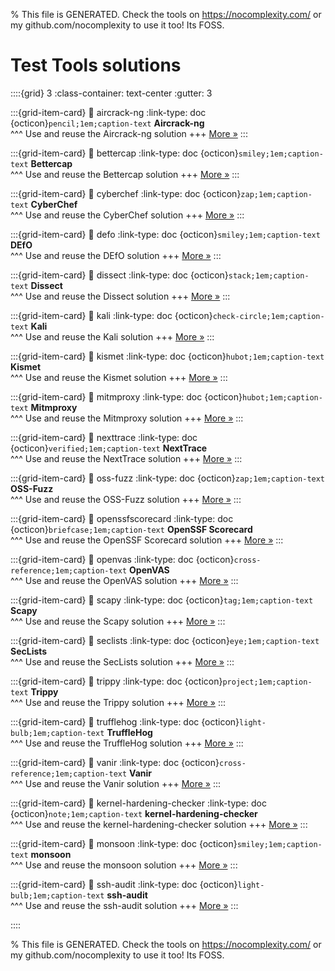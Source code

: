 
% This file is GENERATED. Check the tools on https://nocomplexity.com/ or my github.com/nocomplexity to use it too! Its FOSS. 

# Test Tools solutions 
::::{grid} 3
:class-container: text-center
:gutter: 3 

:::{grid-item-card}
:link: aircrack-ng
:link-type: doc
{octicon}`pencil;1em;caption-text` **Aircrack-ng**        
^^^
Use and reuse the Aircrack-ng solution
+++
[More »](aircrack-ng)
:::

:::{grid-item-card}
:link: bettercap
:link-type: doc
{octicon}`smiley;1em;caption-text` **Bettercap**        
^^^
Use and reuse the Bettercap solution
+++
[More »](bettercap)
:::

:::{grid-item-card}
:link: cyberchef
:link-type: doc
{octicon}`zap;1em;caption-text` **CyberChef**        
^^^
Use and reuse the CyberChef solution
+++
[More »](cyberchef)
:::

:::{grid-item-card}
:link: defo
:link-type: doc
{octicon}`smiley;1em;caption-text` **DEfO**        
^^^
Use and reuse the DEfO solution
+++
[More »](defo)
:::

:::{grid-item-card}
:link: dissect
:link-type: doc
{octicon}`stack;1em;caption-text` **Dissect**        
^^^
Use and reuse the Dissect solution
+++
[More »](dissect)
:::

:::{grid-item-card}
:link: kali
:link-type: doc
{octicon}`check-circle;1em;caption-text` **Kali**        
^^^
Use and reuse the Kali solution
+++
[More »](kali)
:::

:::{grid-item-card}
:link: kismet
:link-type: doc
{octicon}`hubot;1em;caption-text` **Kismet**        
^^^
Use and reuse the Kismet solution
+++
[More »](kismet)
:::

:::{grid-item-card}
:link: mitmproxy
:link-type: doc
{octicon}`hubot;1em;caption-text` **Mitmproxy**        
^^^
Use and reuse the Mitmproxy solution
+++
[More »](mitmproxy)
:::

:::{grid-item-card}
:link: nexttrace
:link-type: doc
{octicon}`verified;1em;caption-text` **NextTrace**        
^^^
Use and reuse the NextTrace solution
+++
[More »](nexttrace)
:::

:::{grid-item-card}
:link: oss-fuzz
:link-type: doc
{octicon}`zap;1em;caption-text` **OSS-Fuzz**        
^^^
Use and reuse the OSS-Fuzz solution
+++
[More »](oss-fuzz)
:::

:::{grid-item-card}
:link: openssfscorecard
:link-type: doc
{octicon}`briefcase;1em;caption-text` **OpenSSF Scorecard**        
^^^
Use and reuse the OpenSSF Scorecard solution
+++
[More »](openssfscorecard)
:::

:::{grid-item-card}
:link: openvas
:link-type: doc
{octicon}`cross-reference;1em;caption-text` **OpenVAS**        
^^^
Use and reuse the OpenVAS solution
+++
[More »](openvas)
:::

:::{grid-item-card}
:link: scapy
:link-type: doc
{octicon}`tag;1em;caption-text` **Scapy**        
^^^
Use and reuse the Scapy solution
+++
[More »](scapy)
:::

:::{grid-item-card}
:link: seclists
:link-type: doc
{octicon}`eye;1em;caption-text` **SecLists**        
^^^
Use and reuse the SecLists solution
+++
[More »](seclists)
:::

:::{grid-item-card}
:link: trippy
:link-type: doc
{octicon}`project;1em;caption-text` **Trippy**        
^^^
Use and reuse the Trippy solution
+++
[More »](trippy)
:::

:::{grid-item-card}
:link: trufflehog
:link-type: doc
{octicon}`light-bulb;1em;caption-text` **TruffleHog**        
^^^
Use and reuse the TruffleHog solution
+++
[More »](trufflehog)
:::

:::{grid-item-card}
:link: vanir
:link-type: doc
{octicon}`cross-reference;1em;caption-text` **Vanir**        
^^^
Use and reuse the Vanir solution
+++
[More »](vanir)
:::

:::{grid-item-card}
:link: kernel-hardening-checker
:link-type: doc
{octicon}`note;1em;caption-text` **kernel-hardening-checker**        
^^^
Use and reuse the kernel-hardening-checker solution
+++
[More »](kernel-hardening-checker)
:::

:::{grid-item-card}
:link: monsoon
:link-type: doc
{octicon}`smiley;1em;caption-text` **monsoon**        
^^^
Use and reuse the monsoon solution
+++
[More »](monsoon)
:::

:::{grid-item-card}
:link: ssh-audit
:link-type: doc
{octicon}`light-bulb;1em;caption-text` **ssh-audit**        
^^^
Use and reuse the ssh-audit solution
+++
[More »](ssh-audit)
:::

::::


% This file is GENERATED. Check the tools on https://nocomplexity.com/ or my github.com/nocomplexity to use it too! Its FOSS. 

